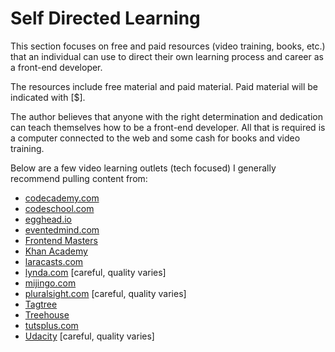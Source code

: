 # Self Directed Learning

This section focuses on free and paid resources (video training, books, etc.) that an individual can use to direct their own learning process and career as a front-end developer.

The resources include free material and paid material. Paid material will be indicated with [$].

The author believes that anyone with the right determination and dedication can teach themselves how to be a front-end developer. All that is required is a computer connected to the web and some cash for books and video training. 

Below are a few video learning outlets (tech focused) I generally recommend pulling content from:

* [codecademy.com](https://codecademy.com)
* [codeschool.com](https://www.codeschool.com/)
* [egghead.io](https://egghead.io/)
* [eventedmind.com](https://www.eventedmind.com/)
* [Frontend Masters](https://frontendmasters.com/)
* [Khan Academy](https://www.khanacademy.org/computing/computer-programming)
* [laracasts.com](https://laracasts.com/)
* [lynda.com](http://www.lynda.com/) [careful, quality varies]
* [mijingo.com](https://mijingo.com/)
* [pluralsight.com](http://www.pluralsight.com/) [careful, quality varies]
* [Tagtree](http://tagtree.tv/library)
* [Treehouse](https://teamtreehouse.com/)
* [tutsplus.com](https://tutsplus.com/courses)
* [Udacity](https://www.udacity.com/courses/web-development) [careful, quality varies]



